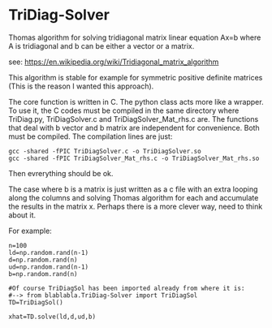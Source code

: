 # TriDiag-Solver
Thomas algorithm for solving tridiagonal matrix linear equation Ax=b where A is tridiagonal and b can be either a vector or a matrix.

see: https://en.wikipedia.org/wiki/Tridiagonal_matrix_algorithm

This algorithm is stable for example for symmetric positive definite matrices (This is the reason I wanted this approach).

The core function is written in C. The python class acts more like a wrapper. To use it, the C codes must be compiled in the same directory where TriDiag.py, TriDiagSolver.c and TriDiagSolver_Mat_rhs.c are. The functions that deal with b vector and b matrix are independent for convenience. Both must be compiled. The compilation lines are just:

    gcc -shared -fPIC TriDiagSolver.c -o TriDiagSolver.so
    gcc -shared -fPIC TriDiagSolver_Mat_rhs.c -o TriDiagSolver_Mat_rhs.so
    
Then evrerything should be ok.

The case where b is a matrix is just written as a c file with an extra looping along the columns and solving Thomas algorithm for each and accumulate the results in the matrix x. Perhaps there is a more clever way, need to think about it.

For example:

    n=100
    ld=np.random.rand(n-1)
    d=np.random.rand(n)
    ud=np.random.rand(n-1)
    b=np.random.rand(n)

    #Of course TriDiagSol has been imported already from where it is:
    #--> from blablabla.TriDiag-Solver import TriDiagSol
    TD=TriDiagSol()

    xhat=TD.solve(ld,d,ud,b)
    
